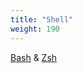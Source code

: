 ```yaml
---
title: "Shell"
weight: 190
---
```


[Bash](https://www.gnu.org/software/bash/) & [Zsh](https://www.zsh.org/)
